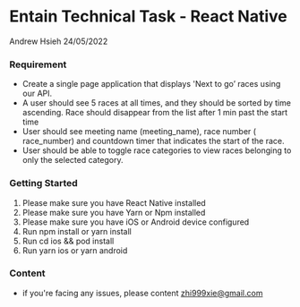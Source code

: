 # Entain Technical Task - React Native #

Andrew Hsieh 24/05/2022

### Requirement ###

* Create a single page application that displays 'Next to go’ races using our API.
* A user should see 5 races at all times, and they should be sorted by time ascending. Race
should disappear from the list after 1 min past the start time
* User should see meeting name (​meeting_name), race number (​race_number) and
countdown timer that indicates the start of the race.
* User should be able to toggle race categories to view races belonging to only the selected
category.

### Getting Started ###

1. Please make sure you have React Native installed
2. Please make sure you have Yarn or Npm installed
3. Please make sure you have iOS or Android device configured
4. Run npm install or yarn install
5. Run cd ios && pod install
6. Run yarn ios or yarn android


### Content ###
* if you're facing any issues, please content zhi999xie@gmail.com

